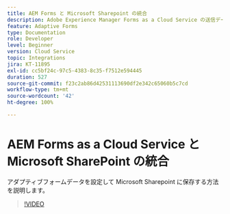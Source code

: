 ```yaml
---
title: AEM Forms と Microsoft Sharepoint の統合
description: Adobe Experience Manager Forms as a Cloud Service の送信データを Microsoft SharePoint に保存する方法を説明します
feature: Adaptive Forms
type: Documentation
role: Developer
level: Beginner
version: Cloud Service
topic: Integrations
jira: KT-11895
exl-id: cc5bf24c-97c5-4383-8c35-f7512e594445
duration: 527
source-git-commit: f23c2ab86d42531113690df2e342c65060b5c7cd
workflow-type: tm+mt
source-wordcount: '42'
ht-degree: 100%

---
```


# AEM Forms as a Cloud Service と Microsoft SharePoint の統合

アダプティブフォームデータを設定して Microsoft Sharepoint に保存する方法を説明します。

>[!VIDEO](https://video.tv.adobe.com/v/3415793/?quality=12&learn=on)
